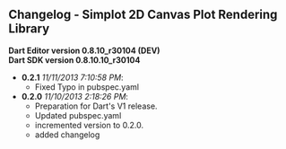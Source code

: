 ## Changelog - Simplot 2D Canvas Plot Rendering Library ##

**Dart Editor version 0.8.10\_r30104 (DEV)  
Dart SDK version 0.8.10.10_r30104**

- **0.2.1** *11/11/2013 7:10:58 PM*: 
  - Fixed Typo in pubspec.yaml
- **0.2.0** *11/10/2013 2:18:26 PM*: 
  - Preparation for Dart's V1 release.
  - Updated pubspec.yaml
  - incremented version to 0.2.0.
  - added changelog

 